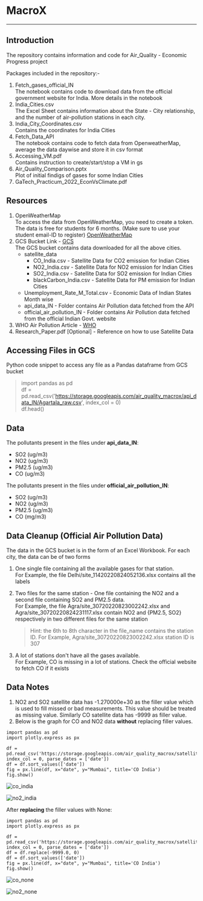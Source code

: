 ﻿# MacroX
---
## Introduction

The repository contains information and code for Air_Quality - Economic Progress project   

Packages included in the repository:- 
1. Fetch_gases_official_IN  
    The notebook contains code to download data from the official government website for India. More details in the notebook
2. India_Cities.csv  
    The Excel Sheet contains information about the State - City relationship, and the number of  air-pollution stations in each city.
3. India_City_Coordinates.csv  
    Contains the coordinates for India Cities
4. Fetch_Data_API  
    The notebook contains code to fetch data from OpenweatherMap, average the data daywise and store it in csv format
5. Accessing_VM.pdf  
    Contains instruction to create/start/stop a VM in gs
6. Air_Quality_Comparison.pptx  
    Plot of initial findigs of gases for some Indian Cities
7. GaTech_Practicum_2022_EconVsClimate.pdf    

## Resources  

1. OpenWeatherMap  
    To access the data from OpenWeatherMap, you need to create a token.  
    The data is free for students for 6 months. (Make sure to use your student email-ID to register) [OpenWeatherMap](https://openweathermap.org/our-initiatives/student-initiative)
2. GCS Bucket Link - [GCS](https://console.cloud.google.com/storage/browser/air_quality_macrox;tab=objects?project=macrox01&prefix=&forceOnObjectsSortingFiltering=false)   
    The GCS bucket contains data downloaded for all the above cities.  
    * satellite_data  
        * CO_India.csv -  Satellite Data for CO2 emission for Indian Cities  
        * NO2_India.csv - Satellite Data for NO2 emission for Indian Cities  
        * SO2_India.csv - Satellite Data for SO2 emission for Indian Cities  
        * blackCarbon_India.csv - Satellite Data for PM emission for Indian Cities  
    * Unemployment_Rate_M_Total.csv - Economic Data of Indian States Month wise  
    * api_data_IN - Folder contains Air Pollution data fetched from the API    
    * official_air_pollution_IN - Folder contains Air Pollution data fetched from the official Indian Govt. website  
3. WHO Air Pollution Article - [WHO](https://www.who.int/health-topics/air-pollution#tab=tab_1)
4. Research_Paper.pdf [Optional] - Reference on how to use Satellite Data

## Accessing Files in GCS

Python code snippet to access any file as a Pandas dataframe from GCS bucket
>import pandas as pd  
>df = pd.read_csv('https://storage.googleapis.com/air_quality_macrox/api_data_IN/Agartala_raw.csv', index_col = 0)  
>df.head()

## Data

The pollutants present in the files under **api_data_IN**:  

- SO2 (ug/m3)
- NO2 (ug/m3)
- PM2.5 (ug/m3)
- CO (ug/m3)

The pollutants present in the files under **official_air_pollution_IN**: 

- SO2 (ug/m3)
- NO2 (ug/m3)
- PM2.5 (ug/m3)
- CO (mg/m3)

## Data Cleanup (Official Air Pollution Data)

The data in the GCS bucket is in the form of an Excel Workbook. For each city, the data can be of two forms
1. One single file containing all the available gases for that station.   
    For Example, the file Delhi/site_11420220824052136.xlsx contains all the labels

2. Two files for the same station - One file containing the NO2 and a second file containing SO2 and PM2.5 data.  
    For Example, the file Agra/site_30720220823002242.xlsx and Agra/site_30720220824231117.xlsx contain NO2 and {PM2.5, SO2} respectively in two different files for the same station
    > Hint: the 6th to 8th character in the file_name contains the station ID. For Example, Agra/site_30720220823002242.xlsx station ID is 307

3. A lot of stations don't have all the gases available.   
    For Example, CO is missing in a lot of stations. Check the official website to fetch CO if it exists
	
## Data Notes

1. NO2 and SO2 satellite data has -1.270000e+30 as the filler value which is used to fill missed or bad measurements. This value should be treated as missing value. Similarly CO satellite data has -9999 as filler value.
2. Below is the graph for CO and NO2 data <b>without</b> replacing filler values.

```
import pandas as pd
import plotly.express as px

df = pd.read_csv('https://storage.googleapis.com/air_quality_macrox/satellite_data/CO_India.csv', index_col = 0, parse_dates = ['date'])
df = df.sort_values(['date'])
fig = px.line(df, x="date", y="Mumbai", title='CO India')
fig.show()

```


![co_india](https://user-images.githubusercontent.com/32074154/191332514-b27438ae-6e91-48b4-82f1-028870530a91.PNG)


 ![no2_india](https://user-images.githubusercontent.com/32074154/191332706-7554254b-fb8a-4c94-af2e-b85a89b576d7.PNG)


After <b>replacing</b> the filler values with None:

```
import pandas as pd
import plotly.express as px

df = pd.read_csv('https://storage.googleapis.com/air_quality_macrox/satellite_data/CO_India.csv', index_col = 0, parse_dates = ['date'])
df = df.replace(-9999.0, 0)
df = df.sort_values(['date'])
fig = px.line(df, x="date", y="Mumbai", title='CO India')
fig.show()
```

![co_none](https://user-images.githubusercontent.com/32074154/191332804-3abff951-3e74-4295-bcf5-b73786dba568.PNG)

![no2_none](https://user-images.githubusercontent.com/32074154/191332851-c5efdc7a-e84d-4ae1-83b9-17109c1f9ef5.PNG)

